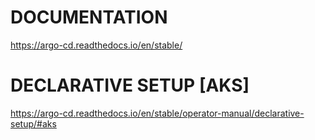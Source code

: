 # DOCUMENTATION
https://argo-cd.readthedocs.io/en/stable/

# DECLARATIVE SETUP [AKS]
https://argo-cd.readthedocs.io/en/stable/operator-manual/declarative-setup/#aks